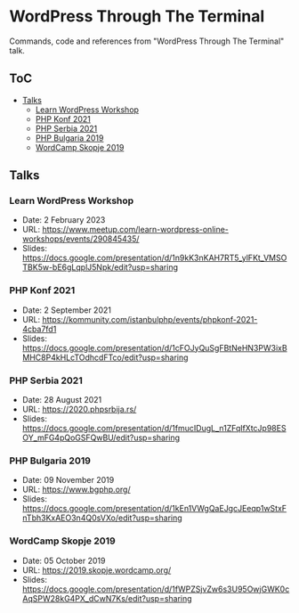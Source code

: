 # WordPress Through The Terminal

Commands, code and references from "WordPress Through The Terminal" talk.

## ToC

- [Talks](#talks)
  - [Learn WordPress Workshop](#learn-wordpress-workshop)
  - [PHP Konf 2021](#php-konf-2021)
  - [PHP Serbia 2021](#php-serbia-2021)
  - [PHP Bulgaria 2019](#php-bulgaria-2019)
  - [WordCamp Skopje 2019](#wordcamp-skopje-2019)

## Talks

### Learn WordPress Workshop

- Date: 2 February 2023
- URL: https://www.meetup.com/learn-wordpress-online-workshops/events/290845435/
- Slides: https://docs.google.com/presentation/d/1n9kK3nKAH7RT5_ylFKt_VMSOTBK5w-bE6gLqplJ5Npk/edit?usp=sharing

### PHP Konf 2021

- Date: 2 September 2021
- URL: https://kommunity.com/istanbulphp/events/phpkonf-2021-4cba7fd1
- Slides: https://docs.google.com/presentation/d/1cFOJyQuSgFBtNeHN3PW3ixBMHC8P4kHLcTOdhcdFTco/edit?usp=sharing

### PHP Serbia 2021

- Date: 28 August 2021
- URL: https://2020.phpsrbija.rs/
- Slides: https://docs.google.com/presentation/d/1fmucIDugL_n1ZFqlfXtcJp98ESOY_mFG4pQoGSFQwBU/edit?usp=sharing

### PHP Bulgaria 2019

- Date: 09 November 2019
- URL: https://www.bgphp.org/
- Slides: https://docs.google.com/presentation/d/1kEn1VWgQaEJgcJEeqp1wStxFnTbh3KxAEO3n4Q0sVXo/edit?usp=sharing

### WordCamp Skopje 2019

- Date: 05 October 2019
- URL: https://2019.skopje.wordcamp.org/
- Slides: https://docs.google.com/presentation/d/1fWPZSjvZw6s3U95OwjGWK0cAqSPW28kG4PX_dCwN7Ks/edit?usp=sharing
